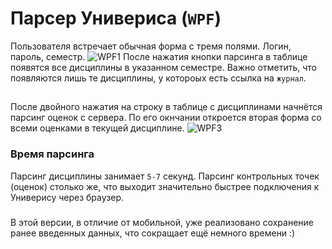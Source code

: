 # Парсер Универиса (`WPF`)
Пользователя встречает обычная форма с тремя полями. Логин, пароль, семестр.
![WPF1](https://user-images.githubusercontent.com/91720469/212724253-1c57c6ec-7905-4074-89f5-73a55844eea0.png)
После нажатия кнопки парсинга в таблице появятся все дисциплины в указанном семестре.
Важно отметить, что появляются лишь те дисциплины, у котороых есть ссылка на `журнал`.
## 
После двойного нажатия на строку в таблице с дисциплинами начнётся парсинг оценок с сервера. По его окнчании откроется вторая форма со всеми оценками в текущей
дисциплине.
![WPF3](https://user-images.githubusercontent.com/91720469/212724762-45c84215-d4a6-40e0-a29a-3bf90518d216.png)
### Время парсинга
Парсинг дисциплины занимает `5-7` секунд. Парсинг контрольных точек (оценок) столько же, что выходит значительно быстрее подключения к Универису через браузер.
### 
В этой версии, в отличие от мобильной, уже реализовано сохранение ранее введенных данных, что сокращает ещё немного времени :)
